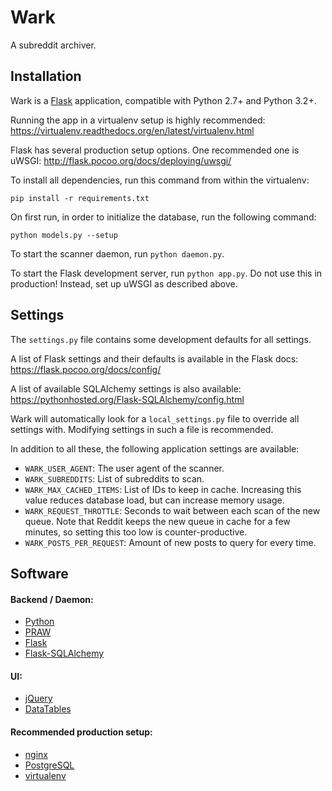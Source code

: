 Wark
====

A subreddit archiver.


Installation
------------

Wark is a [Flask](http://flask.pocoo.org/) application, compatible with
Python 2.7+ and Python 3.2+.

Running the app in a virtualenv setup is highly recommended:
  https://virtualenv.readthedocs.org/en/latest/virtualenv.html

Flask has several production setup options. One recommended one is uWSGI:
  http://flask.pocoo.org/docs/deploying/uwsgi/

To install all dependencies, run this command from within the virtualenv:

```
pip install -r requirements.txt
```

On first run, in order to initialize the database, run the following command:
```
python models.py --setup
```

To start the scanner daemon, run `python daemon.py`.

To start the Flask development server, run `python app.py`. Do not use this in
production! Instead, set up uWSGI as described above.


Settings
--------

The `settings.py` file contains some development defaults for all settings.

A list of Flask settings and their defaults is available in the Flask docs:
  https://flask.pocoo.org/docs/config/

A list of available SQLAlchemy settings is also available:
  https://pythonhosted.org/Flask-SQLAlchemy/config.html

Wark will automatically look for a `local_settings.py` file to override all
settings with. Modifying settings in such a file is recommended.

In addition to all these, the following application settings are available:

 * `WARK_USER_AGENT`: The user agent of the scanner.
 * `WARK_SUBREDDITS`: List of subreddits to scan.
 * `WARK_MAX_CACHED_ITEMS`: List of IDs to keep in cache. Increasing this value
    reduces database load, but can increase memory usage.
 * `WARK_REQUEST_THROTTLE`: Seconds to wait between each scan of the new queue.
    Note that Reddit keeps the new queue in cache for a few minutes, so setting
    this too low is counter-productive.
 * `WARK_POSTS_PER_REQUEST`: Amount of new posts to query for every time.


Software
--------

#### Backend / Daemon:
 * [Python](https://python.org/)
 * [PRAW](https://praw.readthedocs.org)
 * [Flask](http://flask.pocoo.org)
 * [Flask-SQLAlchemy](https://pythonhosted.org/Flask-SQLAlchemy/)

#### UI:
 * [jQuery](https://jquery.org)
 * [DataTables](https://datatables.net)

#### Recommended production setup:
 * [nginx](http://nginx.org)
 * [PostgreSQL](https://www.postgresql.org)
 * [virtualenv](https://virtualenv.readthedocs.org)
